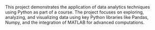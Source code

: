 This project demonstrates the application of data analytics techniques using Python as part of a course. The project focuses on exploring, analyzing, and visualizing data using key Python libraries like Pandas, Numpy, and the integration of MATLAB for advanced computations.

